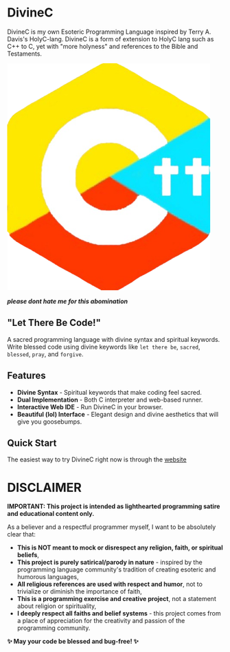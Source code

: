 # DivineC

DivineC is my own Esoteric Programming Language inspired by Terry A. Davis's HolyC-lang. DivineC is a form of extension to HolyC lang such as C++ to C, yet with "more holyness" and references to the Bible and Testaments.

![logo](./divineC.png)

**_please dont hate me for this abomination_**

## **"Let There Be Code!"**

A sacred programming language with divine syntax and spiritual keywords.
Write blessed code using divine keywords like `let there be`, `sacred`, `blessed`, `pray`, and `forgive`.

## Features

- **Divine Syntax** - Spiritual keywords that make coding feel sacred.
- **Dual Implementation** - Both C interpreter and web-based runner.
- **Interactive Web IDE** - Run DivineC in your browser.
- **Beautiful (lol) Interface** - Elegant design and divine aesthetics that will give you goosebumps.

## Quick Start

The easiest way to try DivineC right now is through the [website](https://divinec.vercel.app/) 

# DISCLAIMER

**IMPORTANT: This project is intended as lighthearted programming satire and educational content only.**

As a believer and a respectful programmer myself, I want to be absolutely clear that:

- **This is NOT meant to mock or disrespect any religion, faith, or spiritual beliefs**,
- **This project is purely satirical/parody in nature** - inspired by the programming language community's tradition of creating esoteric and humorous languages,
- **All religious references are used with respect and humor**, not to trivialize or diminish the importance of faith,
- **This is a programming exercise and creative project**, not a statement about religion or spirituality,
- **I deeply respect all faiths and belief systems** - this project comes from a place of appreciation for the creativity and passion of the programming community.


**✨ May your code be blessed and bug-free! ✨**
